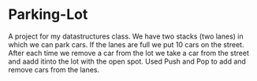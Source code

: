 # Parking-Lot
A project for my datastructures class. We have two stacks (two lanes) in which we can park cars. If the lanes are full we put 10 cars on the street.
After each time we remove a car from the lot we take a car from the street and aadd itinto the lot with the open spot. Used Push and Pop to add and remove
cars from the lanes.
